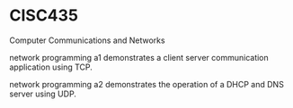 # CISC435
Computer Communications and Networks

network programming a1 demonstrates a client server communication application using TCP.

network programming a2 demonstrates the operation of a DHCP and DNS server using UDP.
